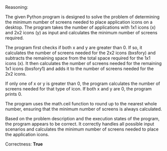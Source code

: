 Reasoning:

The given Python program is designed to solve the problem of determining the minimum number of screens needed to place application icons on a desktop. The program takes the number of applications with 1x1 icons (x) and 2x2 icons (y) as input and calculates the minimum number of screens required.

The program first checks if both x and y are greater than 0. If so, it calculates the number of screens needed for the 2x2 icons (bxsfory) and subtracts the remaining space from the total space required for the 1x1 icons (x). It then calculates the number of screens needed for the remaining 1x1 icons (bxsfory1) and adds it to the number of screens needed for the 2x2 icons.

If only one of x or y is greater than 0, the program calculates the number of screens needed for that type of icon. If both x and y are 0, the program prints 0.

The program uses the math.ceil function to round up to the nearest whole number, ensuring that the minimum number of screens is always calculated.

Based on the problem description and the execution states of the program, the program appears to be correct. It correctly handles all possible input scenarios and calculates the minimum number of screens needed to place the application icons.

Correctness: **True**